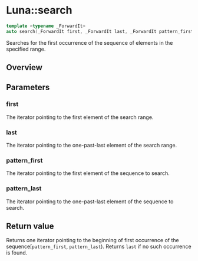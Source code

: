 # Luna::search

```c++
template <typename _ForwardIt>
auto search(_ForwardIt first, _ForwardIt last, _ForwardIt pattern_first, _ForwardIt pattern_last) -> enable_if_t< is_pointer_v< _ForwardIt >, _ForwardIt >
```

Searches for the first occurrence of the sequence of elements in the specified range. 

## Overview


## Parameters
### first
The iterator pointing to the first element of the search range. 

### last
The iterator pointing to the one-past-last element of the search range. 

### pattern_first
The iterator pointing to the first element of the sequence to search. 

### pattern_last
The iterator pointing to the one-past-last element of the sequence to search. 

## Return value
Returns one iterator pointing to the beginning of first occurrence of the sequence[`pattern_first`, `pattern_last`). Returns `last` if no such occurrence is found. 

